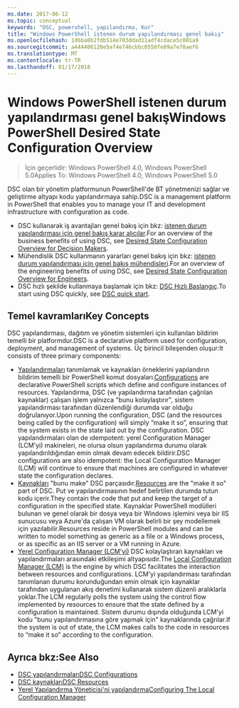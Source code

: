 ```yaml
---
ms.date: 2017-06-12
ms.topic: conceptual
keywords: "DSC, powershell, yapılandırma, Kur"
title: "Windows PowerShell istenen durum yapılandırması genel bakış"
ms.openlocfilehash: 1d6ba0b2fdb514e703ddad11adf4cdace5c001a9
ms.sourcegitcommit: a444406120e5af4e746cbbc0558fe89a7e78aef6
ms.translationtype: MT
ms.contentlocale: tr-TR
ms.lasthandoff: 01/17/2018
---
```

# <a name="windows-powershell-desired-state-configuration-overview"></a><span data-ttu-id="770ff-103">Windows PowerShell istenen durum yapılandırması genel bakış</span><span class="sxs-lookup"><span data-stu-id="770ff-103">Windows PowerShell Desired State Configuration Overview</span></span> 

> <span data-ttu-id="770ff-104">İçin geçerlidir: Windows PowerShell 4.0, Windows PowerShell 5.0</span><span class="sxs-lookup"><span data-stu-id="770ff-104">Applies To: Windows PowerShell 4.0, Windows PowerShell 5.0</span></span>

<span data-ttu-id="770ff-105">DSC olan bir yönetim platformunun PowerShell'de BT yönetmenizi sağlar ve geliştirme altyapı kodu yapılandırmaya sahip.</span><span class="sxs-lookup"><span data-stu-id="770ff-105">DSC is a management platform in PowerShell that enables you to manage your IT and development infrastructure with configuration as code.</span></span>

- <span data-ttu-id="770ff-106">DSC kullanarak iş avantajları genel bakış için bkz: [istenen durum yapılandırması için genel bakış karar alıcılar](decisionMaker.md).</span><span class="sxs-lookup"><span data-stu-id="770ff-106">For an overview of the business benefits of using DSC, see [Desired State Configuration Overview for Decision Makers](decisionMaker.md).</span></span>
- <span data-ttu-id="770ff-107">Mühendislik DSC kullanmanın yararları genel bakış için bkz: [istenen durum yapılandırması için genel bakış mühendisleri](DscForEngineers.md).</span><span class="sxs-lookup"><span data-stu-id="770ff-107">For an overview of the engineering benefits of using DSC, see [Desired State Configuration Overview for Engineers](DscForEngineers.md).</span></span>
- <span data-ttu-id="770ff-108">DSC hızlı şekilde kullanmaya başlamak için bkz: [DSC Hızlı Başlangıç](quickStart.md).</span><span class="sxs-lookup"><span data-stu-id="770ff-108">To start using DSC quickly, see [DSC quick start](quickStart.md).</span></span>

## <a name="key-concepts"></a><span data-ttu-id="770ff-109">Temel kavramları</span><span class="sxs-lookup"><span data-stu-id="770ff-109">Key Concepts</span></span>

<span data-ttu-id="770ff-110">DSC yapılandırması, dağıtım ve yönetim sistemleri için kullanılan bildirim temelli bir platformdur.</span><span class="sxs-lookup"><span data-stu-id="770ff-110">DSC is a declarative platform used for configuration, deployment, and management of systems.</span></span> <span data-ttu-id="770ff-111">Üç birincil bileşenden oluşur:</span><span class="sxs-lookup"><span data-stu-id="770ff-111">It consists of three primary components:</span></span>

- <span data-ttu-id="770ff-112">[Yapılandırmaları](configurations.md) tanımlamak ve kaynakları örneklerini yapılandırın bildirim temelli bir PowerShell komut dosyaları.</span><span class="sxs-lookup"><span data-stu-id="770ff-112">[Configurations](configurations.md) are declarative PowerShell scripts which define and configure instances of resources.</span></span>
    <span data-ttu-id="770ff-113">Yapılandırma, DSC (ve yapılandırma tarafından çağrılan kaynaklar) çalışan işlem yalnızca "bunu kolaylaştırır", sistem yapılandırması tarafından düzenlendiği durumda var olduğu doğrulanıyor.</span><span class="sxs-lookup"><span data-stu-id="770ff-113">Upon running the configuration, DSC (and the resources being called by the configuration) will simply “make it so”, ensuring that the system exists in the state laid out by the configuration.</span></span> 
    <span data-ttu-id="770ff-114">DSC yapılandırmaları olan de ıdempotent: yerel Configuration Manager (LCM'yi) makineleri, ne olursa olsun yapılandırma durumu olarak yapılandırıldığından emin olmak devam edecek bildirir.</span><span class="sxs-lookup"><span data-stu-id="770ff-114">DSC configurations are also idempotent: the Local Configuration Manager (LCM) will continue to ensure that machines are configured in whatever state the configuration declares.</span></span>
- <span data-ttu-id="770ff-115">[Kaynakları](resources.md) "bunu make" DSC parçasıdır.</span><span class="sxs-lookup"><span data-stu-id="770ff-115">[Resources](resources.md) are the "make it so" part of DSC.</span></span> <span data-ttu-id="770ff-116">Put ve yapılandırmasının hedef belirtilen durumda tutun kodu içerir.</span><span class="sxs-lookup"><span data-stu-id="770ff-116">They contain the code that put and keep the target of a configuration in the specified state.</span></span> 
    <span data-ttu-id="770ff-117">Kaynaklar PowerShell modülleri bulunan ve genel olarak bir dosya veya bir Windows işlemini veya bir IIS sunucusu veya Azure'da çalışan VM olarak belirli bir şey modellemek için yazılabilir.</span><span class="sxs-lookup"><span data-stu-id="770ff-117">Resources reside in PowerShell modules and can be written to model something as generic as a file or a Windows process, or as specific as an IIS server or a VM running in Azure.</span></span>
- <span data-ttu-id="770ff-118">[Yerel Configuration Manager (LCM'yi)](metaConfig.md) DSC kolaylaştıran kaynakları ve yapılandırmaları arasındaki etkileşimi altyapısıdır.</span><span class="sxs-lookup"><span data-stu-id="770ff-118">The [Local Configuration Manager (LCM)](metaConfig.md) is the engine by which DSC facilitates the interaction between resources and configurations.</span></span> 
    <span data-ttu-id="770ff-119">LCM'yi yapılandırması tarafından tanımlanan durumu korunduğundan emin olmak için kaynaklar tarafından uygulanan akış denetimi kullanarak sistem düzenli aralıklarla yoklar.</span><span class="sxs-lookup"><span data-stu-id="770ff-119">The LCM regularly polls the system using the control flow implemented by resources to ensure that the state defined by a configuration is maintained.</span></span> 
    <span data-ttu-id="770ff-120">Sistem durumu dışında olduğunda LCM'yi kodu "bunu yapılandırmasına göre yapmak için" kaynaklarında çağrılar.</span><span class="sxs-lookup"><span data-stu-id="770ff-120">If the system is out of state, the LCM makes calls to the code in resources to “make it so” according to the configuration.</span></span> 

## <a name="see-also"></a><span data-ttu-id="770ff-121">Ayrıca bkz:</span><span class="sxs-lookup"><span data-stu-id="770ff-121">See Also</span></span>

- [<span data-ttu-id="770ff-122">DSC yapılandırmaları</span><span class="sxs-lookup"><span data-stu-id="770ff-122">DSC Configurations</span></span>](configurations.md)
- [<span data-ttu-id="770ff-123">DSC kaynakları</span><span class="sxs-lookup"><span data-stu-id="770ff-123">DSC Resources</span></span>](resources.md)
- [<span data-ttu-id="770ff-124">Yerel Yapılandırma Yöneticisi'ni yapılandırma</span><span class="sxs-lookup"><span data-stu-id="770ff-124">Configuring The Local Configuration Manager</span></span>](metaConfig.md)

